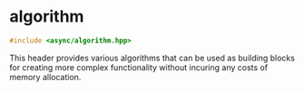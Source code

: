 # algorithm

```cpp
#include <async/algorithm.hpp>
```

This header provides various algorithms that can be used as building blocks for
creating more complex functionality without incuring any costs of memory allocation.
